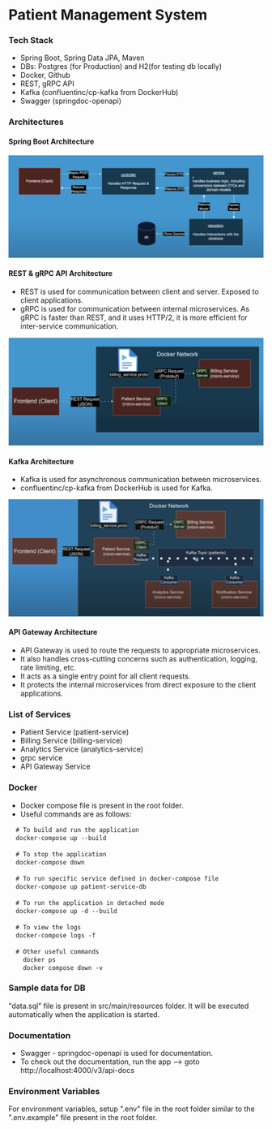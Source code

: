 # Patient Management System

### Tech Stack
- Spring Boot, Spring Data JPA, Maven
- DBs: Postgres (for Production) and H2(for testing db locally)
- Docker, Github
- REST, gRPC API
- Kafka (confluentinc/cp-kafka from DockerHub)
- Swagger (springdoc-openapi)

### Architectures

#### Spring Boot Architecture
![Spring-Boot-Architecture](https://github.com/naveen-v-v/patient-management-system/blob/main/architectures/springboot-architecture.png)

#### REST & gRPC API Architecture
- REST is used for communication between client and server. Exposed to client applications.
- gRPC is used for communication between internal microservices. As gRPC is faster than REST, and it uses HTTP/2, it is more efficient for inter-service communication.

![gRPC-Architecture](https://github.com/naveen-v-v/patient-management-system/blob/main/architectures/gRPC%20architecture.png)

#### Kafka Architecture
- Kafka is used for asynchronous communication between microservices.
- confluentinc/cp-kafka from DockerHub is used for Kafka.

![kafka-architecture](https://github.com/naveen-v-v/patient-management-system/blob/main/architectures/kafka-architecture.png)

#### API Gateway Architecture
- API Gateway is used to route the requests to appropriate microservices.
- It also handles cross-cutting concerns such as authentication, logging, rate limiting, etc.
- It acts as a single entry point for all client requests.
- It protects the internal microservices from direct exposure to the client applications.

### List of Services
- Patient Service (patient-service)
- Billing Service (billing-service)
- Analytics Service (analytics-service)
- grpc service
- API Gateway Service

### Docker
- Docker compose file is present in the root folder.
- Useful commands are as follows:
```
  # To build and run the application
  docker-compose up --build
  
  # To stop the application
  docker-compose down
  
  # To run specific service defined in docker-compose file
  docker-compose up patient-service-db
  
  # To run the application in detached mode
  docker-compose up -d --build
  
  # To view the logs
  docker-compose logs -f
  
  # Other useful commands
    docker ps
    docker compose down -v
  ```
### Sample data for DB
"data.sql" file is present in src/main/resources folder. It will be executed automatically when the application is started.

### Documentation
- Swagger - springdoc-openapi is used for documentation.
- To check out the documentation, run the app --> goto http://localhost:4000/v3/api-docs

### Environment Variables
For environment variables, setup ".env" file in the root folder similar to the ".env.example" file present in the root folder.